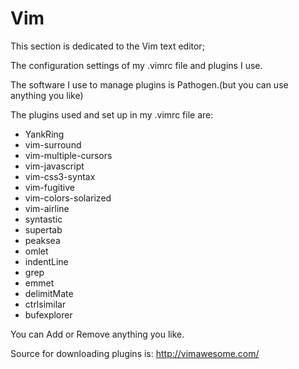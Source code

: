 # Vim

This section is dedicated to the Vim text editor;

The configuration settings of my .vimrc file and plugins I use.

The software I use to manage plugins is Pathogen.(but you can use anything you like)

The plugins used and set up in my .vimrc file are:

- YankRing
- vim-surround
- vim-multiple-cursors
- vim-javascript
- vim-css3-syntax
- vim-fugitive
- vim-colors-solarized
- vim-airline
- syntastic
- supertab
- peaksea
- omlet
- indentLine
- grep
- emmet
- delimitMate
- ctrlsimilar
- bufexplorer

You can Add or Remove anything you like.

Source for downloading plugins is: http://vimawesome.com/
